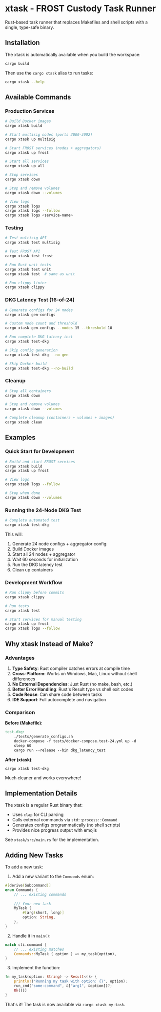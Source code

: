 # xtask - FROST Custody Task Runner

Rust-based task runner that replaces Makefiles and shell scripts with a single, type-safe binary.

## Installation

The xtask is automatically available when you build the workspace:

```bash
cargo build
```

Then use the `cargo xtask` alias to run tasks:

```bash
cargo xtask --help
```

## Available Commands

### Production Services

```bash
# Build Docker images
cargo xtask build

# Start multisig nodes (ports 3000-3002)
cargo xtask up multisig

# Start FROST services (nodes + aggregators)
cargo xtask up frost

# Start all services
cargo xtask up all

# Stop services
cargo xtask down

# Stop and remove volumes
cargo xtask down --volumes

# View logs
cargo xtask logs
cargo xtask logs --follow
cargo xtask logs <service-name>
```

### Testing

```bash
# Test multisig API
cargo xtask test multisig

# Test FROST API
cargo xtask test frost

# Run Rust unit tests
cargo xtask test unit
cargo xtask test  # same as unit

# Run clippy linter
cargo xtask clippy
```

### DKG Latency Test (16-of-24)

```bash
# Generate configs for 24 nodes
cargo xtask gen-configs

# Custom node count and threshold
cargo xtask gen-configs --nodes 15 --threshold 10

# Run complete DKG latency test
cargo xtask test-dkg

# Skip config generation
cargo xtask test-dkg --no-gen

# Skip Docker build
cargo xtask test-dkg --no-build
```

### Cleanup

```bash
# Stop all containers
cargo xtask down

# Stop and remove volumes
cargo xtask down --volumes

# Complete cleanup (containers + volumes + images)
cargo xtask clean
```

## Examples

### Quick Start for Development

```bash
# Build and start FROST services
cargo xtask build
cargo xtask up frost

# View logs
cargo xtask logs --follow

# Stop when done
cargo xtask down --volumes
```

### Running the 24-Node DKG Test

```bash
# Complete automated test
cargo xtask test-dkg
```

This will:
1. Generate 24 node configs + aggregator config
2. Build Docker images
3. Start all 24 nodes + aggregator
4. Wait 60 seconds for initialization
5. Run the DKG latency test
6. Clean up containers

### Development Workflow

```bash
# Run clippy before commits
cargo xtask clippy

# Run tests
cargo xtask test

# Start services for manual testing
cargo xtask up frost
cargo xtask logs --follow
```

## Why xtask Instead of Make?

### Advantages

1. **Type Safety**: Rust compiler catches errors at compile time
2. **Cross-Platform**: Works on Windows, Mac, Linux without shell differences
3. **No External Dependencies**: Just Rust (no make, bash, etc.)
4. **Better Error Handling**: Rust's Result type vs shell exit codes
5. **Code Reuse**: Can share code between tasks
6. **IDE Support**: Full autocomplete and navigation

### Comparison

**Before (Makefile)**:
```makefile
test-dkg:
    ./tests/generate_configs.sh
    docker-compose -f tests/docker-compose.test-24.yml up -d
    sleep 60
    cargo run --release --bin dkg_latency_test
```

**After (xtask)**:
```bash
cargo xtask test-dkg
```

Much cleaner and works everywhere!

## Implementation Details

The xtask is a regular Rust binary that:
- Uses `clap` for CLI parsing
- Calls external commands via `std::process::Command`
- Generates configs programmatically (no shell scripts)
- Provides nice progress output with emojis

See `xtask/src/main.rs` for the implementation.

## Adding New Tasks

To add a new task:

1. Add a new variant to the `Commands` enum:
```rust
#[derive(Subcommand)]
enum Commands {
    // ... existing commands
    
    /// Your new task
    MyTask {
        #[arg(short, long)]
        option: String,
    },
}
```

2. Handle it in `main()`:
```rust
match cli.command {
    // ... existing matches
    Commands::MyTask { option } => my_task(option),
}
```

3. Implement the function:
```rust
fn my_task(option: String) -> Result<()> {
    println!("Running my task with option: {}", option);
    run_cmd("some-command", &["arg1", &option])?;
    Ok(())
}
```

That's it! The task is now available via `cargo xtask my-task`.

